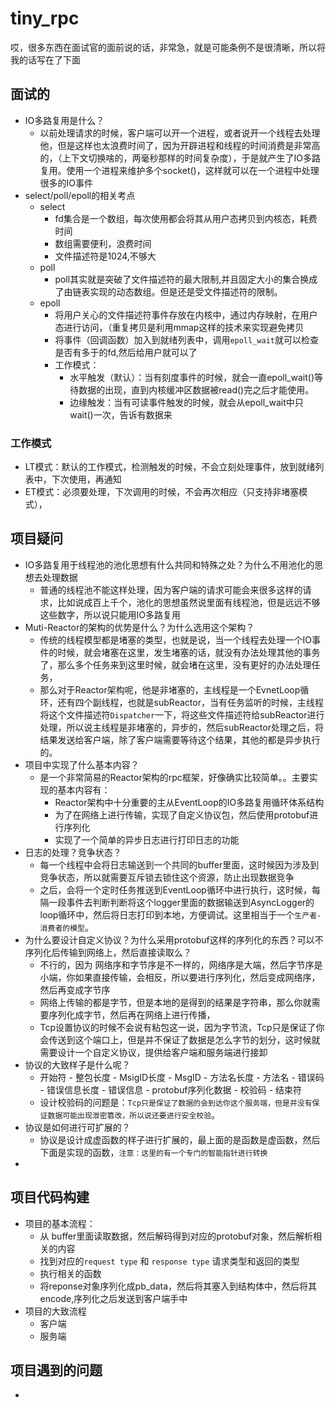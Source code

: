 # tiny_rpc

哎，很多东西在面试官的面前说的话，非常急，就是可能条例不是很清晰，所以将我的话写在了下面

## 面试的

- IO多路复用是什么？
  - 以前处理请求的时候，客户端可以开一个进程，或者说开一个线程去处理他，但是这样也太浪费时间了，因为开辟进程和线程的时间消费是非常高的，（上下文切换啥的，两毫秒那样的时间复杂度），于是就产生了IO多路复用。使用一个进程来维护多个socket()，这样就可以在一个进程中处理很多的IO事件
- select/poll/epoll的相关考点
  - select
    - fd集合是一个数组，每次使用都会将其从用户态拷贝到内核态，耗费时间
    - 数组需要便利，浪费时间
    - 文件描述符是1024,不够大
  - poll
    - poll其实就是突破了文件描述符的最大限制,并且固定大小的集合换成了由链表实现的动态数组。但是还是受文件描述符的限制。
  - epoll
    - 将用户关心的文件描述符事件存放在内核中，通过内存映射，在用户态进行访问，（重复拷贝是利用mmap这样的技术来实现避免拷贝
    - 将事件（回调函数）加入到就绪列表中，调用`epoll_wait`就可以检查是否有多于的fd,然后给用户就可以了
    - 工作模式：
      - 水平触发（默认）：当有刻度事件的时候，就会一直epoll_wait()等待数据的出现，直到内核缓冲区数据被read()完之后才能使用。
      - 边缘触发：当有可读事件触发的时候，就会从epoll_wait中只wait()一次，告诉有数据来

### 工作模式

- LT模式：默认的工作模式，检测触发的时候，不会立刻处理事件，放到就绪列表中，下次使用，再通知
- ET模式：必须要处理，下次调用的时候，不会再次相应（只支持非堵塞模式），

## 项目疑问

- IO多路复用于线程池的池化思想有什么共同和特殊之处？为什么不用池化的思想去处理数据
  - 普通的线程池不能这样处理，因为客户端的请求可能会来很多这样的请求，比如说成百上千个，池化的思想虽然说里面有线程池，但是远远不够这些数字，所以说只能用IO多路复用
- Muti-Reactor的架构的优势是什么？为什么选用这个架构？
  - 传统的线程模型都是堵塞的类型，也就是说，当一个线程去处理一个IO事件的时候，就会堵塞在这里，发生堵塞的话，就没有办法处理其他的事务了，那么多个任务来到这里时候，就会堵在这里，没有更好的办法处理任务，
  - 那么对于Reactor架构呢，他是非堵塞的，主线程是一个EvnetLoop循环，还有四个副线程，也就是subReactor，当有任务监听的时候，主线程将这个文件描述符`Dispatcher`一下，将这些文件描述符给subReactor进行处理，所以说主线程是非堵塞的，异步的，然后subReactor处理之后，将结果发送给客户端，除了客户端需要等待这个结果，其他的都是异步执行的。
- 项目中实现了什么基本内容？
  - 是一个非常简易的Reactor架构的rpc框架，好像确实比较简单。。主要实现的基本内容有：
    - Reactor架构中十分重要的主从EventLoop的IO多路复用循环体系结构
    - 为了在网络上进行传输，实现了自定义协议包，然后使用protobuf进行序列化
    - 实现了一个简单的异步日志进行打印日志的功能
- 日志的处理？竞争状态？
  - 每一个线程中会将日志输送到一个共同的buffer里面，这时候因为涉及到竞争状态，所以就需要互斥锁去锁住这个资源，防止出现数据竞争
  - 之后，会将一个定时任务推送到EventLoop循环中进行执行，这时候，每隔一段事件去判断判断将这个logger里面的数据输送到AsyncLogger的loop循环中，然后将日志打印到本地，方便调试。这里相当于一个`生产者-消费者的模型`。
- 为什么要设计自定义协议？为什么采用protobuf这样的序列化的东西？可以不序列化后传输到网络上，然后直接读取么？
  - 不行的，因为 网络序和字节序是不一样的，网络序是大端，然后字节序是小端，你如果直接传输，会相反，所以要进行序列化，然后变成网络序，然后再变成字节序
  - 网络上传输的都是字节，但是本地的是得到的结果是字符串，那么你就需要序列化成字节，然后再在网络上进行传播，
  - Tcp设置协议的时候不会说有粘包这一说，因为字节流，Tcp只是保证了你会传送到这个端口上，但是并不保证了数据是怎么字节的划分，这时候就需要设计一个自定义协议，提供给客户端和服务端进行接卸
- 协议的大致样子是什么呢？
  - 开始符 - 整包长度 - MsigID长度 - MsgID - 方法名长度 - 方法名 - 错误码 - 错误信息长度 - 错误信息 - protobuf序列化数据 - 校验码 - 结束符
  - 设计校验码的问题是：`Tcp只是保证了数据的会到达你这个服务端，但是并没有保证数据可能出现泄密篡改，所以说还要进行安全校验`。
- 协议是如何进行可扩展的？
  - 协议是设计成虚函数的样子进行扩展的，最上面的是函数是虚函数，然后下面是实现的函数，`注意：这里的有一个专门的智能指针进行转换`
- 

## 项目代码构建

- 项目的基本流程：
  - 从 buffer里面读取数据，然后解码得到对应的protobuf对象，然后解析相关的内容
  - 找到对应的`request type` 和 `response type` 请求类型和返回的类型
  - 执行相关的函数
  - 将reponse对象序列化成pb_data，然后将其塞入到结构体中，然后将其encode,序列化之后发送到客户端手中
- 项目的大致流程
  - 客户端
  - 服务端

## 项目遇到的问题

- 